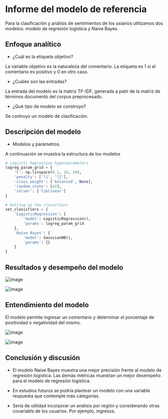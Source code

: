 # Informe del modelo de referencia

Para la clasificación y análisis de sentimientos de los usiarios utilizamos dos modelos: modelo de regresión logística y Naive Bayes. 

## Enfoque analítico
* ¿Cuál es la etiqueta objetivo?

La variable objetivo es la naturaleza del comentario. La etiqueta es 1 si el comentario es positivo y 0 en otro caso.

* ¿Cuáles son las entradas?

La entrada del modelo es la matriz TF-IDF, generada a patir de la matriz de términos documento del corpus preprocesado. 

* ¿Qué tipo de modelo se construyo?

Se contruyo un modelo de clasificación.

## Descripción del modelo

* Modelos y parámetros.

A continuación se muestra la estructura de los modelos 

```python
# Logistic Regression hyperparameters
logreg_param_grid = {
    'C': np.linspace(0.1, 10, 20),
    'penalty': ['l1', 'l2'],
    'class_weight': ['balanced', None],
    'random_state': [42],
    'solver': ['liblinear']
}

# Setting up the classifiers
set_classifiers = {
    'LogisticRegression': {
        'model': LogisticRegression(),
        'params': logreg_param_grid
    },
    'Naive Bayes': {
        'model': GaussianNB(),
        'params': {}
    }
}
```

## Resultados y desempeño del modelo

![image](https://user-images.githubusercontent.com/81445104/207119306-8ab6490b-fa1e-46d6-92ee-7b6473353ad6.png)

![image](https://user-images.githubusercontent.com/81445104/207119741-406e424d-e799-4def-86ad-6ddd9040398d.png)


## Entendimiento del modelo

El modelo permite ingresar un comentario y determinar el porcentaje de positividad o negatividad del mismo.

![image](https://user-images.githubusercontent.com/81445104/207148459-440f9247-fe37-498d-aec6-16de28c567e9.png)


![image](https://user-images.githubusercontent.com/81445104/207148508-1f0b0b26-57d7-44fe-af19-4be490fd6858.png)


## Conclusión y discusión

* El modelo Naive Bayes muestra una mejor precisión frente al modelo de regresión logistica. Las demás métricas muestran un mejor desempeño para el modelo de regresión logística.

* En estudios futuros se podría plantear un modelo con una variable respuesta que contemple más categorías.

* Sería de utilidad incorporar un análisis por región y considerando otras covariabls de los usuarios. Por ejemplo, ingresos.
